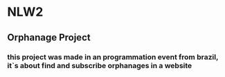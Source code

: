 # NLW2

## Orphanage Project

### this project was made in an programmation event from brazil, it`s about find and subscribe orphanages in a website 
